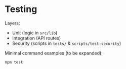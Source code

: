 # Testing

Layers:

- Unit (logic in `src/lib`)
- Integration (API routes)
- Security (scripts in `tests/` & `scripts/test-security`)

Minimal command examples (to be expanded):
```
npm test
```
